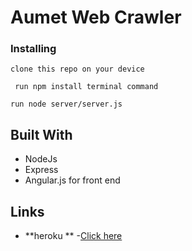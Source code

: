 # Aumet Web Crawler



### Installing


```
clone this repo on your device
```

```
 run npm install terminal command 
```

```
run node server/server.js
```



## Built With
* NodeJs
* Express  
* Angular.js for front end 



## Links
* **heroku **  -[Click here](https://expedia-hotel.herokuapp.com/#/)